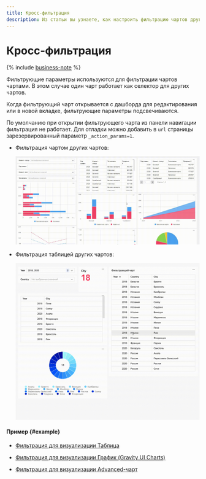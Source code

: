 ```yaml
---
title: Кросс-фильтрация
description: Из статьи вы узнаете, как настроить фильтрацию чартов другими чартами.
---
```


# Кросс-фильтрация


{% include [business-note](../../../_includes/datalens/datalens-functionality-available-business-note.md) %}


Фильтрующие параметры используются для фильтрации чартов чартами. В этом случае один чарт работает как селектор для других чартов.

Когда фильтрующий чарт открывается с дашборда для редактирования или в новой вкладке, фильтрующие параметры подсвечиваются.

По умолчанию при открытии фильтрующего чарта из панели навигации фильтрация не работает. Для отладки можно добавить в `url` страницы зарезервированный параметр `_action_params=1`.

* Фильтрация чартом других чартов:

  ![image](../../../_assets/datalens/editor/chart-filtration.gif)

* Фильтрация таблицей других чартов:

  ![image](../../../_assets/datalens/editor/table-filtration.gif)

#### Пример {#example}

* [Фильтрация для визуализации Таблица](https://datalens.yandex/nvkfwnekf9xy9?tab=Ow#Таблица)

* [Фильтрация для визуализации График (Gravity UI Charts)](https://datalens.yandex/nvkfwnekf9xy9?tab=Ow#График%20Gravity%20Сharts)

* [Фильтрация для визуализации Advanced-чарт](https://datalens.yandex/nvkfwnekf9xy9?tab=Ow#Advanced%20чарт)
